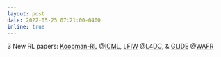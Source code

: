 ```yaml
---
layout: post
date: 2022-05-25 07:21:00-0400
inline: true
---
```


3 New RL papers: [Koopman-RL](/publications/#weissenbacher2022icml) @[ICML](https://icml.cc/Conferences/2022/Schedule), [LFIW](/publications/#sinha2022lfiw) @[L4DC](https://l4dc.stanford.edu/), & [GLIDE](/publications/#xie2022glide) @[WAFR](https://wafr2022.github.io/)